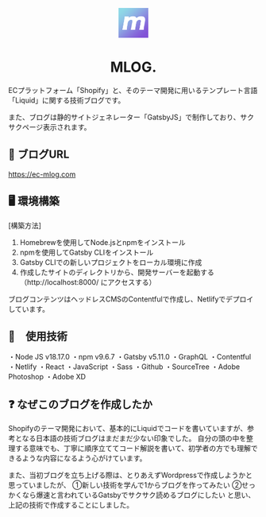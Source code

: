 <p align="center">
  <a href="https://ec-mlog.com">
    <img alt="MLOG." src="./src/images/mlog-icon.png" width="60" />
  </a>
</p>
<h1 align="center">
  MLOG.
</h1>

ECプラットフォーム「Shopify」と、そのテーマ開発に用いるテンプレート言語「Liquid」に関する技術ブログです。

また、ブログは静的サイトジェネレーター「GatsbyJS」で制作しており、サクサクページ表示されます。

## 🚀 ブログURL

<a>https://ec-mlog.com</a>

## 🖥️ 環境構築
[構築方法]
1. Homebrewを使用してNode.jsとnpmをインストール
2. npmを使用してGatsby CLIをインストール
3. Gatsby CLIでの新しいプロジェクトをローカル環境に作成
4. 作成したサイトのディレクトリから、開発サーバーを起動する
（http://localhost:8000/ にアクセスする）

ブログコンテンツはヘッドレスCMSのContentfulで作成し、Netlifyでデプロイしています。

## 🔧　使用技術
・Node JS v18.17.0
・npm v9.6.7
・Gatsby v5.11.0
・GraphQL
・Contentful
・Netlify
・React
・JavaScript
・Sass
・Github
・SourceTree
・Adobe Photoshop
・Adobe XD

## ❓ なぜこのブログを作成したか
Shopifyのテーマ開発において、基本的にLiquidでコードを書いていますが、参考となる日本語の技術ブログはまだまだ少ない印象でした。
自分の頭の中を整理する意味でも、丁寧に順序立ててコード解説を書いて、初学者の方でも理解できるような内容になるよう心がけています。

また、当初ブログを立ち上げる際は、とりあえずWordpressで作成しようかと思っていましたが、
①新しい技術を学んで1からブログを作ってみたい
②せっかくなら爆速と言われているGatsbyでサクサク読めるブログにしたい
と思い、上記の技術で作成することにしました。